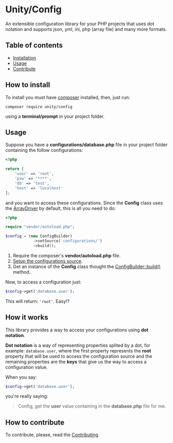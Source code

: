 # Unity/Config

An extensible configuration library for your PHP projects that uses dot notation and supports json, yml, ini, php (array file) and many more formats.

## Table of contents

 - [Installation](#installation)
 - [Usage](#Usage)
 - [Contribute](#Contribute)

## How to install
To install you must have <a href="https://getcomposer.org/">composer</a> installed, then, just run:
    
    composer require unity/config

using a **terminal/prompt** in your project folder.

## Usage

Suppose you have a **configurations/database.php** file in your project folder containing the follow configurations:

```php
<?php

return [
    'user' => 'root',
    'psw' => '****',
    'db' => 'test',
    'host' => 'localhost'
];
```
and you want to access these configurations. Since the **Config** class uses the [ArrayDriver](https://unity-framework.github.com/Config/Drivers/ArrayDriver) by default, this is all you need to do:

```php
<?php

require "vendor/autoload.php";

$config = (new ConfigBuilder)
            ->setSource('configurations/')
            ->build();
```

1. Require the composer's **vendor/autoload.php** file.
2. [Setup the configurations source]().
3. Get an instance of the **Config** class thought the [ConfigBuilder::build()](https://unity-framework.github.com/Config/docs/ConfigBuilder/index.md) method.

Now, to access a configuration just:

```php
$config->get('database.user');
```
This will return: `'root'`. Easy!?

## How it works
This library provides a way to access your configurations using **dot notation**.

**Dot notation** is a way of representing properties splited by a dot, for example: `database.user`, where the first property represents the **root** property that will be used to access the configuration source and the remaining properties are the **keys** that give us the way to access a configuration value.

When you say:

```php
$config->get('database.user');
```

you're really saying:

> Config, get the **user** value containing in the **database.php** file for me.

## How to contribute

To contribute, please, read the [Contributing](https://github.com/unity-framework/Config/blob/master/contributing.md).